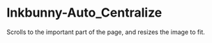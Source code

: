 # Inkbunny-Auto_Centralize
Scrolls to the important part of the page, and resizes the image to fit.
